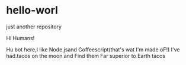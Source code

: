 # hello-worl
just another repository 

Hi Humans!

Hu bot here,I like Node.jsand Coffeescript(that's wat I'm made oF!)
I've had.tacos on the moon and Find them Far superior to Earth tacos
